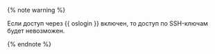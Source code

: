 {% note warning %}

Если доступ через {{ oslogin }} включен, то доступ по SSH-ключам будет невозможен.

{% endnote %}
